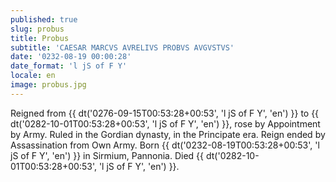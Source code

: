 ```yaml
---
published: true
slug: probus
title: Probus
subtitle: 'CAESAR MARCVS AVRELIVS PROBVS AVGVSTVS'
date: '0232-08-19 00:00:28'
date_format: 'l jS of F Y'
locale: en
image: probus.jpg
---
```


Reigned from {{ dt('0276-09-15T00:53:28+00:53', 'l jS of F Y', 'en') }} to {{ dt('0282-10-01T00:53:28+00:53', 'l jS of F Y', 'en') }}, rose by Appointment by Army. Ruled in the Gordian dynasty, in the Principate era. Reign ended by Assassination from Own Army. Born {{ dt('0232-08-19T00:53:28+00:53', 'l jS of F Y', 'en') }} in Sirmium, Pannonia. Died {{ dt('0282-10-01T00:53:28+00:53', 'l jS of F Y', 'en') }}.
